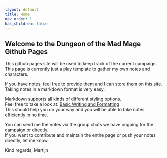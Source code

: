 ```yaml
---
layout: default
title: Home
nav_order: 1
has_children: false
---
```


## Welcome to the Dungeon of the Mad Mage Github Pages

This github pages site will be used to keep track of the current campaign.  
This page is currently just a play template to gather my own notes and characters.

If you have notes, feel free to provide them and I can store them on this site.  
Taking notes in a markdown format is very easy.

Markdown supports all kinds of different styling options.  
Feel free to take a look at: [Basic Writing and Formatting](https://docs.github.com/en/github/writing-on-github/basic-writing-and-formatting-syntax)  
This should help you on your way and you will be able to take notes efficiently in no time.

You can send me the notes via the group chats we have ongoing for the campaign or directly.  
If you want to contribute and maintain the entire page or push your notes directly, let me know.

Kind regards,
Martijn  
